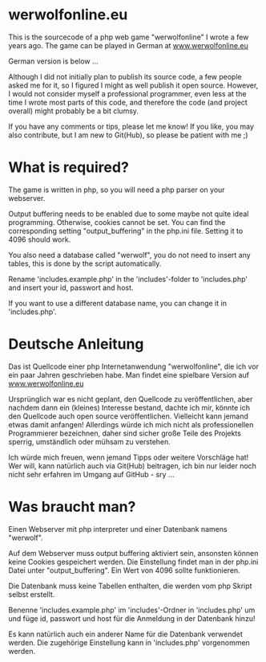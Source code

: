 # werwolfonline.eu
This is the sourcecode of a php web game "werwolfonline" I wrote a few years ago. The game can be played in German at www.werwolfonline.eu

German version is below ...

Although I did not initially plan to publish its source code, a few people asked me for it, so I figured I might as well publish it open source.
However, I would not consider myself a professional programmer, even less at the time I wrote most parts of this code, and therefore the code (and project overall) might probably be a bit clumsy.

If you have any comments or tips, please let me know! If you like, you may also contribute, but I am new to Git(Hub), so please be patient with me ;)

# What is required?
The game is written in php, so you will need a php parser on your webserver.

Output buffering needs to be enabled due to some maybe not quite ideal programming. Otherwise, cookies cannot be set.
You can find the corresponding setting "output_buffering" in the php.ini file. Setting it to 4096 should work.

You also need a database called "werwolf", you do not need to insert any tables, this is done by the script automatically.

Rename 'includes.example.php' in the 'includes'-folder to 'includes.php' and insert your id, passwort and host.

If you want to use a different database name, you can change it in 'includes.php'.

# Deutsche Anleitung
Das ist Quellcode einer php Internetanwendung "werwolfonline", die ich vor ein paar Jahren geschrieben habe. Man findet eine spielbare Version auf www.werwolfonline.eu

Ursprünglich war es nicht geplant, den Quellcode zu veröffentlichen, aber nachdem dann ein (kleines) Interesse bestand, dachte ich mir, könnte ich den Quellcode auch open source veröffentlichen. Vielleicht kann jemand etwas damit anfangen!
Allerdings würde ich mich nicht als professionellen Programmierer bezeichnen, daher sind sicher große Teile des Projekts sperrig, umständlich oder mühsam zu verstehen.

Ich würde mich freuen, wenn jemand Tipps oder weitere Vorschläge hat! Wer will, kann natürlich auch via Git(Hub) beitragen, ich bin nur leider noch nicht sehr erfahren im Umgang auf GitHub - sry ...

# Was braucht man?
Einen Webserver mit php interpreter und einer Datenbank namens "werwolf".

Auf dem Webserver muss output buffering aktiviert sein, ansonsten können keine Cookies gespeichert werden.
Die Einstellung findet man in der php.ini Datei unter "output_buffering". Ein Wert von 4096 sollte funktionieren.

Die Datenbank muss keine Tabellen enthalten, die werden vom php Skript selbst erstellt.

Benenne 'includes.example.php' im 'includes'-Ordner in 'includes.php' um und füge id, passwort und host für die Anmeldung in der Datenbank hinzu!

Es kann natürlich auch ein anderer Name für die Datenbank verwendet werden. Die zugehörige Einstellung kann in 'includes.php' vorgenommen werden.
